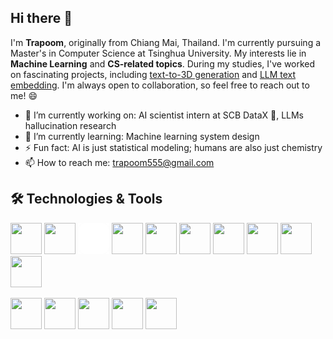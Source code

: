 ## Hi there 👋

I'm **Trapoom**, originally from Chiang Mai, Thailand. I'm currently pursuing a Master's in Computer Science at Tsinghua University. My interests lie in **Machine Learning** and **CS-related topics**. During my studies, I've worked on fascinating projects, including [text-to-3D generation](https://github.com/trapoom555/GradeADreamer) and [LLM text embedding](https://github.com/trapoom555/Language-Model-STS-CFT). I'm always open to collaboration, so feel free to reach out to me! 😄

- 🔭 I’m currently working on: AI scientist intern at SCB DataX 🐳, LLMs hallucination research
- 🌱 I’m currently learning: Machine learning system design
- ⚡ Fun fact: AI is just statistical modeling; humans are also just chemistry
- 📫 How to reach me: trapoom555@gmail.com

## 🛠️ Technologies & Tools

<img src="https://raw.githubusercontent.com/onemarc/tech-icons/main/icons/pytorch-light.svg" width="50" height="50"> <img src="https://raw.githubusercontent.com/onemarc/tech-icons/main/icons/tensorflow-light.svg" width="50" height="50"> <img src="https://raw.githubusercontent.com/onemarc/tech-icons/main/icons/huggingface-light.svg" width="50" height="50"> <img src="https://raw.githubusercontent.com/onemarc/tech-icons/main/icons/openai-light.svg" width="50" height="50"> <img src="https://raw.githubusercontent.com/onemarc/tech-icons/main/icons/opencv-light.svg" width="50" height="50"> <img src="https://raw.githubusercontent.com/onemarc/tech-icons/main/icons/databricks-light.svg" width="50" height="50"> <img src="https://raw.githubusercontent.com/onemarc/tech-icons/main/icons/mysql-light.svg" width="50" height="50"> <img src="https://raw.githubusercontent.com/onemarc/tech-icons/main/icons/docker-light.svg" width="50" height="50"> <img src="https://raw.githubusercontent.com/onemarc/tech-icons/main/icons/terraform-light.svg" width="50" height="50"> <img src="https://raw.githubusercontent.com/onemarc/tech-icons/main/icons/git-light.svg" width="50" height="50">

<img src="https://raw.githubusercontent.com/onemarc/tech-icons/main/icons/python-light.svg" width="50" height="50"> <img src="https://raw.githubusercontent.com/onemarc/tech-icons/main/icons/cpp-light.svg" width="50" height="50"> <img src="https://raw.githubusercontent.com/onemarc/tech-icons/main/icons/javascript.svg" width="50" height="50"> <img src="https://raw.githubusercontent.com/onemarc/tech-icons/main/icons/typescript.svg" width="50" height="50"> <img src="https://raw.githubusercontent.com/onemarc/tech-icons/main/icons/bash-light.svg" width="50" height="50">

<!--
**trapoom555/trapoom555** is a ✨ _special_ ✨ repository because its `README.md` (this file) appears on your GitHub profile.

Here are some ideas to get you started:

- 🔭 I’m currently working on ...
- 🌱 I’m currently learning ...
- 👯 I’m looking to collaborate on ...
- 🤔 I’m looking for help with ...
- 💬 Ask me about ...
- 📫 How to reach me: ...
- 😄 Pronouns: ...
- ⚡ Fun fact: ...
-->
